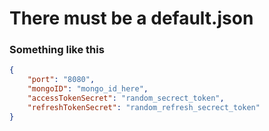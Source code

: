 <h1>There must be a default.json</h1>

<h3>Something like this</h3>

```JSON
{
    "port": "8080",
    "mongoID": "mongo_id_here",
    "accessTokenSecret": "random_secrect_token",
    "refreshTokenSecret": "random_refresh_secrect_token"
}
```
